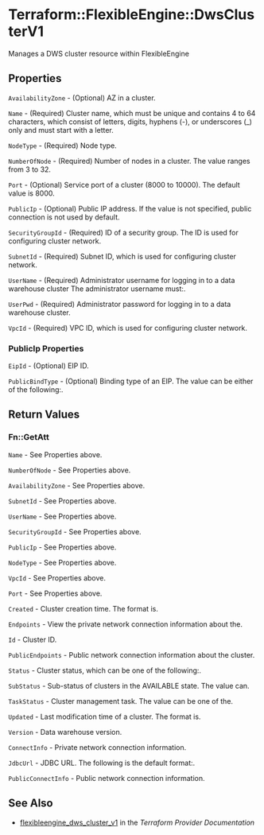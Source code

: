 # Terraform::FlexibleEngine::DwsClusterV1

Manages a DWS cluster resource within FlexibleEngine

## Properties

`AvailabilityZone` - (Optional) AZ in a cluster.

`Name` - (Required) Cluster name, which must be unique and contains 4 to 64 characters, which consist of letters, digits, hyphens (-), or underscores (_) only and must start with a letter.

`NodeType` - (Required) Node type.

`NumberOfNode` - (Required) Number of nodes in a cluster. The value ranges from 3 to 32.

`Port` - (Optional) Service port of a cluster (8000 to 10000). The default value is 8000.

`PublicIp` - (Optional) Public IP address. If the value is not specified, public connection is not used by default.

`SecurityGroupId` - (Required) ID of a security group. The ID is used for configuring cluster network.

`SubnetId` - (Required) Subnet ID, which is used for configuring cluster network.

`UserName` - (Required) Administrator username for logging in to a data warehouse cluster The administrator username must:.

`UserPwd` - (Required) Administrator password for logging in to a data warehouse cluster.

`VpcId` - (Required) VPC ID, which is used for configuring cluster network.

### PublicIp Properties

`EipId` - (Optional) EIP ID.

`PublicBindType` - (Optional) Binding type of an EIP. The value can be either of the following:.


## Return Values

### Fn::GetAtt

`Name` - See Properties above.

`NumberOfNode` - See Properties above.

`AvailabilityZone` - See Properties above.

`SubnetId` - See Properties above.

`UserName` - See Properties above.

`SecurityGroupId` - See Properties above.

`PublicIp` - See Properties above.

`NodeType` - See Properties above.

`VpcId` - See Properties above.

`Port` - See Properties above.

`Created` - Cluster creation time. The format is.

`Endpoints` - View the private network connection information about the.

`Id` - Cluster ID.

`PublicEndpoints` - Public network connection information about the cluster.

`Status` - Cluster status, which can be one of the following:.

`SubStatus` - Sub-status of clusters in the AVAILABLE state. The value can.

`TaskStatus` - Cluster management task. The value can be one of the.

`Updated` - Last modification time of a cluster. The format is.

`Version` - Data warehouse version.

`ConnectInfo` - Private network connection information.

`JdbcUrl` - JDBC URL. The following is the default format:.

`PublicConnectInfo` - Public network connection information.

## See Also

* [flexibleengine_dws_cluster_v1](https://www.terraform.io/docs/providers/flexibleengine/r/dws_cluster_v1.html) in the _Terraform Provider Documentation_